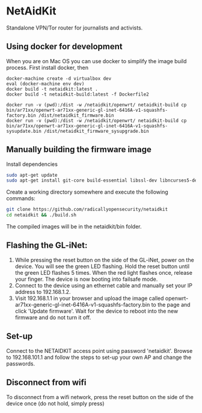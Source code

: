 NetAidKit
====

Standalone VPN/Tor router for journalists and activists.


Using docker for development
----

When you are on Mac OS you can use docker to simplify the image build
process. First install docker, then

	docker-machine create -d virtualbox dev
	eval (docker-machine env dev)
	docker build -t netaidkit:latest .
	docker build -t netaidkit-build:latest -f Dockerfile2

	docker run -v (pwd):/dist -w /netaidkit/openwrt/ netaidkit-build cp bin/ar71xx/openwrt-ar71xx-generic-gl-inet-6416A-v1-squashfs-factory.bin /dist/netaidkit_firmware.bin
	docker run -v (pwd):/dist -w /netaidkit/openwrt/ netaidkit-build cp bin/ar71xx/openwrt-ar71xx-generic-gl-inet-6416A-v1-squashfs-sysupdate.bin /dist/netaidkit_firmware_sysupgrade.bin


Manually building the firmware image
----

Install dependencies

```bash
sudo apt-get update
sudo apt-get install git-core build-essential libssl-dev libncurses5-dev unzip subversion gawk
```


Create a working directory somewhere and execute the following commands:

```bash
git clone https://github.com/radicallyopensecurity/netaidkit
cd netaidkit && ./build.sh
```

The compiled images will be in the netaidkit/bin folder.

Flashing the GL-iNet:
----

<ol>
    <li>While pressing the reset button on the side of the GL-iNet,
        power on the device. You will see the green LED flashing.
        Hold the reset button until the green LED flashes 5 times.
        When the red light flashes once, release your finger.
        The device is now booting into failsafe mode.</li>
    <li>Connect to the device using an ethernet cable and manually 
        set your IP address to 192.168.1.2.</li>
    <li>Visit 192.168.1.1 in your browser and upload the image called
        openwrt-ar71xx-generic-gl-inet-6416A-v1-squashfs-factory.bin
        to the page and click 'Update firmware'. Wait for the device to
        reboot into the new firmware and do not turn it off.</li>
</ol>

Set-up
----
Connect to the NETAIDKIT access point using password 'netaidkit'. Browse to 192.168.101.1 and follow the steps to set-up your own AP and change the passwords.

Disconnect from wifi
----
To disconnect from a wifi network, press the reset button on the side of the device once (do not hold, simply press)
